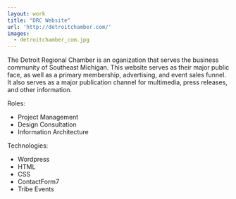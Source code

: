 ```yaml
---
layout: work
title: "DRC Website"
url: 'http://detroitchamber.com/'
images: 
  - detroitchamber_com.jpg
---
```


The Detroit Regional Chamber is an oganization that serves the business community of Southeast Michigan. This website serves as their major public face, as well as a primary membership, advertising, and event sales funnel. It also serves as a major publication channel for multimedia, press releases, and other information. 

Roles:

  * Project Management
  * Design Consultation
  * Information Architecture
  
Technologies: 

  * Wordpress
  * HTML
  * CSS
  * ContactForm7
  * Tribe Events


